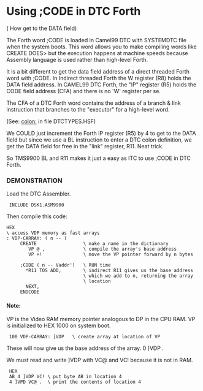 #  Using ;CODE in DTC Forth
 ( How get to the DATA field)

The Forth word ;CODE is loaded in Camel99 DTC with SYSTEMDTC file when the system boots. This word allows you to make compiling words like CREATE DOES>
but the execution happens at machine speeds because Assembly language is used rather than high-level Forth. 

It is a bit different to get the data field address of a direct threaded
Forth word with ;CODE. In Indirect threaded Forth the W register (R8) holds the DATA field address. In CAMEL99 DTC Forth, the "IP" register (R5) holds the CODE field address (CFA) and there is no 'W' register per se. 

The CFA of a DTC Forth word contains the address of a branch & link
instruction that branches to the "executor" for a high-level word.

(See: <colon:> in file DTCTYPES.HSF)

We COULD just increment the Forth IP register (R5) by 4 to get to the DATA field but since we use a BL instruction to enter a DTC colon definition, we get the DATA field for free in the "link" register, R11. 
Neat trick.

So TMS9900 BL and R11 makes it just a easy as ITC to use ;CODE in DTC Forth.

### DEMONSTRATION
Load the DTC Assembler.

     INCLUDE DSK1.ASM9900

Then compile this code: 
```
HEX
\ access VDP memory as fast arrays
: VDP-CARRAY: ( n -- )
     CREATE                 \ make a name in the dictionary
        VP @ ,              \ compile the array's base address
        VP +!               \ move the VP pointer forward by n bytes 

     ;CODE ( n -- Vaddr')   \ RUN time
       *R11 TOS ADD,        \ indirect R11 gives us the base address 
                            \ which we add to n, returning the array 
                            \ location
       NEXT,
     ENDCODE
```
#### Note:
VP is the Video RAM memory pointer analogous to DP in the CPU RAM. 
VP is initialized to HEX 1000 on system boot.

     100 VDP-CARRAY: ]VDP   \ create array at location of VP

These will now give us the base address of the array. 
     0 ]VDP .

We must read and write ]VDP with VC@  and VC! because it is not in RAM.

     HEX 
     AB 4 ]VDP VC! \ put byte AB in location 4
     4 ]VPD VC@ .  \ print the contents of location 4
